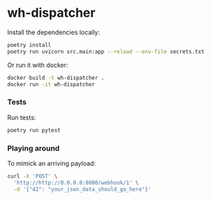 # wh-dispatcher

Install the dependencies locally:

```bash
poetry install
poetry run uvicorn src.main:app --reload --env-file secrets.txt
```
Or run it with docker:

```bash
docker build -t wh-dispatcher .
docker run -it wh-dispatcher
```

### Tests

Run tests:

```bash
poetry run pytest
```

### Playing around

To mimick an arriving payload:

```bash
curl -X 'POST' \
  'http://http://0.0.0.0:8000/webhook/1' \
  -d '{"42": "your_json_data_should_go_here"}'
```

